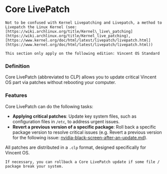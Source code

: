 # Core LivePatch
```admonish warning
Not to be confused with Kernel Livepatching and Livepatch, a method to Livepatch the Linux Kernel (see: [https://wiki.archlinux.org/title/Kernel\_live\_patching](https://wiki.archlinux.org/title/Kernel_live_patching), [https://www.kernel.org/doc/html/latest/livepatch/livepatch.html](https://www.kernel.org/doc/html/latest/livepatch/livepatch.html))
```

```admonish warning
This section only apply on the following edition: Vincent OS Standard
```
### Definition
Core LivePatch (abbreviated to CLP) allows you to update critical Vincent OS part via patches without rebooting your computer.

### Features
Core LivePatch can do the following tasks:

* **Applying critical patches**: Update key system files, such as configuration files in `/etc`, to address urgent issues.
* **Revert a previous version of a specific package**: Roll back a specific package version to resolve critical issues (e.g. Revert a previous version for the following issue: [nvidia-black-screen-after-an-update.md](troubleshooting/nvidia-black-screen-after-an-update.md "mention")).

All patches are distributed in a `.clp` format, designed specifically for Vincent OS.

```admonish info
If necessary, you can rollback a Core LivePatch update if some file / package break your system.
```
